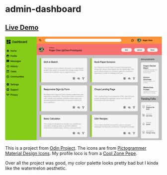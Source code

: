 # admin-dashboard

## [Live Demo](https://chen-prototypes.github.io/admin-dashboard/)
![Screenshot](./screenshot.png)

This is a project from [Odin Project](https://www.theodinproject.com/lessons/node-path-intermediate-html-and-css-admin-dashboard). The icons are from [Pictogrammer Material Design Icons](https://pictogrammers.com/library/mdi/). My profile loco is from a [Cool Zone Pepe](https://www.google.com/search?q=pepe+cool+zone&sxsrf=APwXEdf7TdPZVVpE4OoauRk-r-VJKu4Jxw:1687882848319&source=lnms&tbm=isch&sa=X&ved=2ahUKEwj8heLM7eP_AhV2ATQIHT-TDqcQ0pQJegQIARAC&biw=887&bih=1001&dpr=1#imgrc=lvsHbDEjYHLBxM).

Over all the project was good, my color palette looks pretty bad but I kinda like the watermelon aesthetic.
